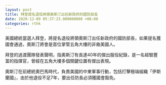 ```yaml
---
layout: post
title: 拜登提名退役將領奧斯汀出任新政府的國防部長
date: 2020-12-09 05:37:23.000000000 +08:00
categories: rthk
---
```


美國總統當選人拜登，將提名退役將領奧斯汀出任新政府的國防部長，如果提名獲國會通過，奧斯汀將會是首位掌管五角大樓的非裔美國人。

拜登的過渡團隊發表聲明，指奧斯汀有長達40年的傑出服役紀錄，是一名經驗豐富的指揮官，曾經在五角大樓多個關鍵位置有傑出表現。

奧斯汀在前總統奧巴馬時代，負責美國的中東軍事行動，包括打擊極端組織「伊斯蘭國」，由於他退役不足7年，要出任防長必須獲國會豁免。
